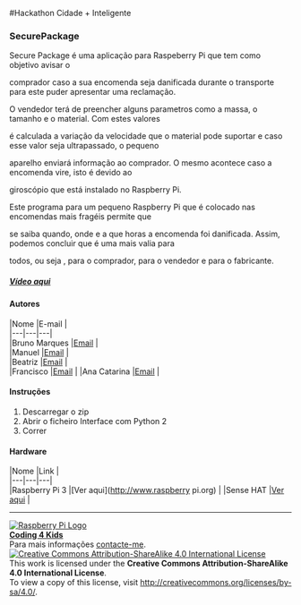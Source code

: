 #Hackathon Cidade + Inteligente  

### SecurePackage
Secure Package é uma aplicação para Raspeberry Pi que tem como objetivo avisar o 

comprador caso a sua encomenda seja danificada durante o transporte para este puder apresentar uma reclamação.
 
O vendedor terá de preencher alguns parametros como a massa, o tamanho e o material. Com estes valores

é calculada a variação da velocidade que o material pode suportar e caso esse valor seja ultrapassado, o pequeno

aparelho enviará informação ao comprador. O mesmo acontece caso a encomenda vire, isto é devido ao 

giroscópio que está instalado no Raspberry Pi.

Este programa para um pequeno Raspberry Pi que é colocado nas encomendas mais fragéis permite que

se saiba quando, onde e a que horas a encomenda foi danificada. Assim, podemos concluir que é uma mais valia para 

todos, ou seja , para o comprador, para o vendedor e para o fabricante.
  
##### [Vídeo aqui](Demo/video.mp4?raw=true)  
  
#### Autores  

|Nome  |E-mail  |  
|---|---|---|    
|Bruno Marques |[Email](mailto:brunof.samarques@gmail.com)  |  
|Manuel |[Email](mailto:manueldeoliveiramateus@gmail.com)  |  
|Beatriz |[Email](mailto:tiz.cr@hotmail.com)  |  
|Francisco |[Email](mailto:xikaosilva5@gmail.com)  |
|Ana Catarina  |[Email](mailto:catirebelo@gmail.com)  |
  

#### Instruções

1. Descarregar o zip
2. Abrir o ficheiro Interface com Python 2
3. Correr

#### Hardware  

|Nome  |Link  |  
|---|---|---|    
|Raspberry Pi 3  |[Ver aqui](http://www.raspberry pi.org)  |
|Sense HAT |[Ver aqui](https://www.raspberrypi.org/products/sense-hat/)  |
  


***  
[![Raspberry Pi Logo](https://upload.wikimedia.org/wikipedia/en/thumb/c/cb/Raspberry_Pi_Logo.svg/50px-Raspberry_Pi_Logo.svg.png)](http://raspberrypi.org)   
[**Coding 4 Kids**](http://coding4kids.github.io/coding4kids/)  
Para mais informações [contacte-me](mailto:nunofilipesantos@gmail.com).  
[![Creative Commons Attribution-ShareAlike 4.0 International License](https://licensebuttons.net/l/by-sa/4.0/88x31.png)](http://creativecommons.org/licenses/by-sa/4.0/)  
This work is licensed under the **Creative Commons Attribution-ShareAlike 4.0 International License**.  
To view a copy of this license, visit http://creativecommons.org/licenses/by-sa/4.0/.  
